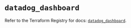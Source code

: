 # `datadog_dashboard`

Refer to the Terraform Registry for docs: [`datadog_dashboard`](https://registry.terraform.io/providers/datadog/datadog/3.43.0/docs/resources/dashboard).
